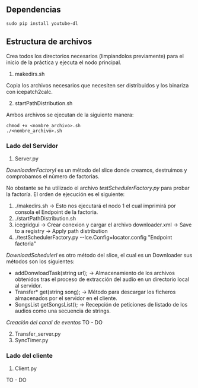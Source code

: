 ## Dependencias
```
sudo pip install youtube-dl
```
## Estructura de archivos
Crea todos los directorios necesarios (limpiandolos previamente) para el inicio de la práctica y ejecuta el nodo principal.
1.  makedirs.sh

Copia los archivos necesarios que necesiten ser distribuidos y los binariza con icepatch2calc.

2. startPathDistribution.sh

Ambos archivos se ejecutan de la siguiente manera:
```
chmod +x <nombre_archivo>.sh
./<nombre_archivo>.sh
```
### Lado del Servidor
1. Server.py

*DownloaderFactoryI* es un método del slice donde creamos, destruimos y comprobamos el número de  factorias.

No obstante se ha utilizado el archivo *testSchedulerFactory.py* para probar la factoría.
El orden de ejecución es el siguiente:

  1. ./makedirs.sh -> Esto nos ejecutará el nodo 1 el cual imprimirá por consola el Endpoint de la factoria.
  2. ./startPathDistribution.sh 
  3. icegridgui -> Crear conexion y cargar el archivo downloader.xml -> Save to a registry -> Apply path distribution
  4. ./testSchedulerFactory.py --Ice.Config=locator.config "Endpoint factoria"

*DownloadSchedulerI* es otro método del slice, el cual es un Downloader sus métodos son los siguientes:
 * addDonwloadTask(string url); -> Almacenamiento de los archivos obtenidos tras el proceso de extracción del audio en un directorio local al servidor.
 * Transfer* get(string song); -> Método para descargar los ficheros almacenados por el servidor en el cliente.
 * SongsList getSongsList(); -> Recepción de peticiones de listado de los audios como una secuencia de strings.

*Creación del canal de eventos*
TO - DO
 
2. Transfer_server.py
3. SyncTimer.py

### Lado del cliente
1. Client.py

TO - DO
